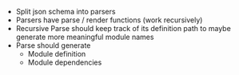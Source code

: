 - Split json schema into parsers
- Parsers have parse / render functions (work recursively)
- Recursive Parse should keep track of its definition path to maybe generate more meaningful module names
- Parse should generate
    - Module definition
    - Module dependencies